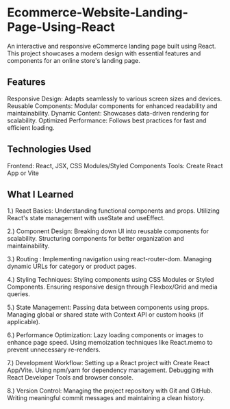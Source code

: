 # Ecommerce-Website-Landing-Page-Using-React
An interactive and responsive eCommerce landing page built using React. This project showcases a modern design with essential features and components for an online store's landing page.
## Features
Responsive Design: Adapts seamlessly to various screen sizes and devices.
Reusable Components: Modular components for enhanced readability and maintainability.
Dynamic Content: Showcases data-driven rendering for scalability.
Optimized Performance: Follows best practices for fast and efficient loading.
## Technologies Used
Frontend: React, JSX, CSS Modules/Styled Components
Tools: Create React App or Vite

## What I Learned
1.) React Basics:
Understanding functional components and props.
Utilizing React's state management with useState and useEffect.

2.) Component Design:
Breaking down UI into reusable components for scalability.
Structuring components for better organization and maintainability.

3.) Routing :
Implementing navigation using react-router-dom.
Managing dynamic URLs for category or product pages.

4.) Styling Techniques:
Styling components using CSS Modules or Styled Components.
Ensuring responsive design through Flexbox/Grid and media queries.

5.) State Management:
Passing data between components using props.
Managing global or shared state with Context API or custom hooks (if applicable).

6.) Performance Optimization:
Lazy loading components or images to enhance page speed.
Using memoization techniques like React.memo to prevent unnecessary re-renders.

7.) Development Workflow:
Setting up a React project with Create React App/Vite.
Using npm/yarn for dependency management.
Debugging with React Developer Tools and browser console.

8.) Version Control:
Managing the project repository with Git and GitHub.
Writing meaningful commit messages and maintaining a clean history.
